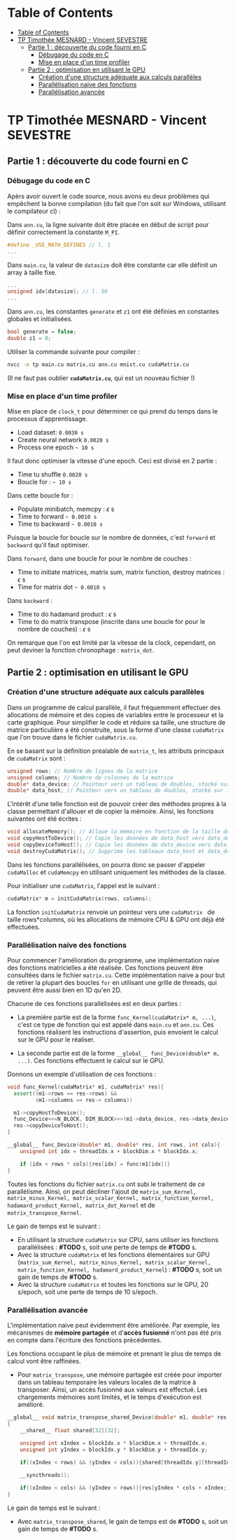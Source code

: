 # Table of Contents
- [Table of Contents](#table-of-contents)
- [TP Timothée MESNARD - Vincent SEVESTRE](#tp-timothée-mesnard---vincent-sevestre)
  - [Partie 1 : découverte du code fourni en C](#partie-1--découverte-du-code-fourni-en-c)
    - [Débugage du code en C](#débugage-du-code-en-c)
    - [Mise en place d'un time profiler](#mise-en-place-dun-time-profiler)
  - [Partie 2 : optimisation en utilisant le GPU](#partie-2--optimisation-en-utilisant-le-gpu)
    - [Création d'une structure adéquate aux calculs parallèles](#création-dune-structure-adéquate-aux-calculs-parallèles)
    - [Parallélisation naive des fonctions](#parallélisation-naive-des-fonctions)
    - [Parallélisation avancée](#parallélisation-avancée)

# TP Timothée MESNARD - Vincent SEVESTRE

## Partie 1 : découverte du code fourni en C

### Débugage du code en C

Apèrs avoir ouvert le code source, nous avons eu deux problèmes qui empêchent la bonne compilation (du fait que l'on soit sur Windows, utilisant le compilateur cl) :

Dans `ann.cu`, la ligne suivante doit être placée en début de script pour définir correctement la constante `M_PI`.
```C
#define _USE_MATH_DEFINES // l. 1
...
```

Dans `main.cu`, la valeur de `datasize` doit être constante car elle définit un array à taille fixe.
```C
...
unsigned idx[datasize]; // l. 50
...
```

Dans `ann.cu`, les constantes `generate` et `z1` ont été définies en constantes globales et initialisées.

```C
bool generate = false;
double z1 = 0;
```

Utiliser la commande suivante pour compiler : 
```bash
nvcc -o tp main.cu matrix.cu ann.cu mnist.cu cudaMatrix.cu
```
(Il ne faut pas oublier **`cudaMatrix.cu`**, qui est un nouveau fichier !)

### Mise en place d'un time profiler

Mise en place de `clock_t` pour déterminer ce qui prend du temps dans le processus d'apprentissage.

- Load dataset: `0.0030 s`
- Create neural network `0.0020 s`
- Process one epoch `~ 10 s`

Il faut donc optimiser la vitesse d'une epoch. Ceci est divisé en 2 partie :
- Time tu shuffle `0.0020 s`
- Boucle for : `~ 10 s`

Dans cette boucle for :
- Populate minibatch, memcpy : $\epsilon$ s
- Time to forward `~ 0.0010 s`
- Time to backward `~ 0.0010 s`

Puisque la boucle for boucle sur le nombre de données, c'est `forward` et `backward` qu'il faut optimiser.

Dans `forward`, dans une boucle for pour le nombre de couches :
- Time to initiate matrices, matrix sum, matrix function, destroy matrices :  $\epsilon$ s
- Time for matrix dot `~ 0.0010 s`

Dans `backward` :
- Time to do hadamard product :  $\epsilon$ s
- Time to do matrix transpose (inscrite dans une boucle for pour le nombre de couches) : $\epsilon$ s

On remarque que l'on est limité par la vitesse de la clock, cependant, on peut deviner la fonction chronophage : `matrix_dot`.

## Partie 2 : optimisation en utilisant le GPU

### Création d'une structure adéquate aux calculs parallèles

Dans un programme de calcul parallèle, il faut fréquemment effectuer des allocations de mémoire et des copies de variables entre le processeur et la carte graphique.
Pour simplifier le code et réduire sa taille, une structure de matrice particulière a été construite, sous la forme d'une classe `cudaMatrix` que l'on trouve dans le fichier `cudaMatrix.cu`.

En se basant sur la définition préalable de `matrix_t`, les attributs principaux de `cudaMatrix` sont :

```C++
unsigned rows; // Nombre de lignes de la matrice
unsigned columns; // Nombre de colonnes de la matrice
double* data_device; // Pointeur vers un tableau de doubles, stocké sur le CPU
double* data_host; // Pointeur vers un tableau de doubles, stocké sur le GPU
```

L'intérêt d'une telle fonction est de pouvoir créer des méthodes propres à la classe permettant d'allouer et de copier la mémoire.
Ainsi, les fonctions suivantes ont été écrites :

```C++
void allocateMemory(); // Alloue la mémoire en fonction de la taille de la matrice, i.e. rows*columns*sizeof(double)
void copyHostToDevice(); // Copie les données de data_host vers data_device
void copyDeviceToHost(); // Copie les données de data_device vers data_host
void destroyCudaMatrix(); // Supprime les tableaux data_host et data_device
```

Dans les fonctions parallélisées, on pourra donc se passer d'appeler `cudaMalloc` et `cudaMemcpy` en utilisant uniquement les méthodes de la classe.

Pour initialiser une `cudaMatrix`, l'appel est le suivant :

```C++
cudaMatrix* m = initCudaMatrix(rows, columns);
```

La fonction `initCudaMatrix` renvoie un pointeur vers une `cudaMatrix ` de taille rows*columns, où les allocations de mémoire CPU & GPU ont déjà été effectuées.
### Parallélisation naive des fonctions

Pour commencer l'amélioration du programme, une implémentation naive des fonctions matricielles a été réalisée. Ces fonctions peuvent être consultées dans le fichier `matrix.cu`.
Cette implémentation naive a pour but de retirer la plupart des boucles `for` en utilisant une grille de threads, qui peuvent être aussi bien en 1D qu'en 2D.

Chacune de ces fonctions parallélisées est en deux parties : 

- La première partie est de la forme `func_Kernel(cudaMatrix* m, ...)`, c'est ce type de fonction qui est appelé dans `main.cu` et `ann.cu`. Ces fonctions réalisent les instructions d'assertion, puis envoient le calcul sur le GPU pour le réaliser.

- La seconde partie est de la forme `__global__ func_Device(double* m, ...)`. Ces fonctions effectuent le calcul sur le GPU.

Donnons un exemple d'utilisation de ces fonctions :

```C++
void func_Kernel(cudaMatrix* m1, cudaMatrix* res){
  assert((m1->rows == res->rows) && 
         (m1->columns == res-> columns))

  m1->copyHostToDevice();
  func_Device<<<N_BLOCK, DIM_BLOCK>>>(m1->data_device, res->data_device, m1->rows, m1->columns);
  res->copyDeviceToHost();
}
```
```C++
__global__ func_Device(double* m1, double* res, int rows, int cols){
    unsigned int idx = threadIdx.x + blockDim.x * blockIdx.x;

    if (idx < rows * cols){res[idx] = func(m1[idx])}
}
```

Toutes les fonctions du fichier `matrix.cu` ont subi le traitement de ce parallélisme. Ainsi, on peut décliner l'ajout de `matrix_sum_Kernel, matrix_minus_Kernel, matrix_scalar_Kernel, matrix_function_Kernel, hadamard_product_Kernel, matrix_dot_Kernel` et de `matrix_transpose_Kernel`.

Le gain de temps est le suivant : 

- En utilisant la structure `cudaMatrix` sur CPU, sans utiliser les fonctions parallélisées : **#TODO** s, soit une perte de temps de **#TODO** s.
- Avec la structure `cudaMatrix` et les fonctions élementaires sur GPU (`matrix_sum_Kernel, matrix_minus_Kernel, matrix_scalar_Kernel, matrix_function_Kernel, hadamard_product_Kernel`) : **#TODO** s, soit un gain de temps de **#TODO** s.
- Avec la structure `cudaMatrix` et toutes les fonctions sur le GPU, 20 s/epoch, soit une perte de temps de 10 s/epoch.

### Parallélisation avancée

L'implémentation naive peut évidemment être améliorée. Par exemple, les mécanismes de **mémoire partagée** et d'**accès fusionné** n'ont pas été pris en compte dans l'écriture des fonctions précédentes.

Les fonctions occupant le plus de mémoire et prenant le plus de temps de calcul vont être raffinées.

- Pour `matrix_transpose`, une mémoire partagée est créée pour importer dans un tableau temporaire les valeurs locales de la matrice à transposer. Ainsi, un accès fusionné aux valeurs est effectué. Les chargements mémoires sont limités, et le temps d'exécution est amélioré.

```C++
__global__ void matrix_transpose_shared_Device(double* m1, double* res, int rows, int cols)
{
	__shared__ float shared[32][32];
	
	unsigned int xIndex = blockIdx.x * blockDim.x + threadIdx.x;
	unsigned int yIndex = blockIdx.y * blockDim.y + threadIdx.y;

	if((xIndex < rows) && (yIndex < cols)){shared[threadIdx.y][threadIdx.x] = m1[yIndex * rows + xIndex];} // Copie dans la mémoire partagée

	__syncthreads();

	if((xIndex < cols) && (yIndex < rows)){res[yIndex * cols + xIndex;] = shared[threadIdx.x][threadIdx.y];} // Copie dans le résultat
}
```

Le gain de temps est le suivant : 
- Avec `matrix_transpose_shared`, le gain de temps est de **#TODO** s, soit un gain de temps de **#TODO** s.
